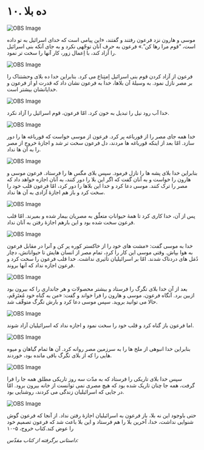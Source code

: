 # ۱۰. ده بلا

![OBS Image](https://cdn.door43.org/obs/jpg/360px/obs-en-10-01.jpg)

موسی و هارون نزد فرعون رفتند و گفتند، «این پیامی است که خدای اسرائیل به تو داده است، “قوم مرا رها کن”.» فرعون به حرف آنان توجّهی نکرد و به جای آنکه بنی اسرائیل را آزاد کند، با اِعمال زور، کار آنها را سخت تر نمود.

![OBS Image](https://cdn.door43.org/obs/jpg/360px/obs-en-10-02.jpg)

فرعون از آزاد کردن قوم بنی اسرائیل اِمتِناع می کرد. بنابراین خدا ده بلای وحشتناک را بر مصر نازل نمود. به وسیلۀ آن بلاها، خدا به فرعون نشان داد که قدرت او از فرعون و خدایانشان بیشتر است.

![OBS Image](https://cdn.door43.org/obs/jpg/360px/obs-en-10-03.jpg)

خدا آب رود نیل را تبدیل به خون کرد. امّا فرعون، قوم اسرائیل را آزاد نکرد.

![OBS Image](https://cdn.door43.org/obs/jpg/360px/obs-en-10-04.jpg)

خدا همه جای مصر را از قورباغه پر کرد. فرعون از موسی خواست که قورباغه ها را دور سازد. امّا بعد از اینکه قورباغه ها مردند، دل فرعون سخت تر شد و اجازۀ خروج از مصر را به آن ها نداد.

![OBS Image](https://cdn.door43.org/obs/jpg/360px/obs-en-10-05.jpg)

بنابراین خدا بلای پشه ها را نازل فرمود. سپس بلای مگس ها را فرستاد. فرعون موسی و هارون را خواست و به آنان گفت که اگر این بلا را دور کنند، به آنان اجازه خواهد داد که مصر را ترک کنند. موسی دعا کرد و خدا این بلاها را دور کرد، امّا فرعون قلب خود را سخت کرد و باز هم اجازۀ آزادی به آن ها نداد.

![OBS Image](https://cdn.door43.org/obs/jpg/360px/obs-en-10-06.jpg)

پس از آن، خدا کاری کرد تا همۀ حیواناتِ متعلّق به مصریان بیمار شده و بمیرند. امّا قلب فرعون سخت شده بود و این بارهم اجازۀ رفتن به آنان نداد.

![OBS Image](https://cdn.door43.org/obs/jpg/360px/obs-en-10-07.jpg)

خدا به موسی گفت: «مشت های خود را از خاکستر کوره پر کن و آنرا در مقابل فرعون به هوا بپاش. وقتی موسی این کار را کرد، تمام مصر از انسان هایش تا حیواناتش، دچار دُمَل های دردناک شدند. امّا بر اسرائیلیان تأثیری نداشت. خدا قلب فرعون را سخت کرد و فرعون اجازه نداد که آنها بروند.

![OBS Image](https://cdn.door43.org/obs/jpg/360px/obs-en-10-08.jpg)

بعد از آن خدا بلای تگرگ را فرستاد و بیشتر محصولات و هر جانداری را که بیرون بود ازبین برد. آنگاه فرعون، موسی و هارون را فرا خواند و گفت: «من به گناه خود مُعتَرِفَم، حالا می توانید بروید. سپس موسی دعا کرد و بارش تگرگ متوقّف شد.

![OBS Image](https://cdn.door43.org/obs/jpg/360px/obs-en-10-09.jpg)

اما فرعون باز گناه کرد و قلب خود را سخت نمود و اجازه نداد که اسرائیلیان آزاد شوند.

![OBS Image](https://cdn.door43.org/obs/jpg/360px/obs-en-10-10.jpg)

بنابراین خدا انبوهی از ملخ ها را به سرزمین مصر روانه کرد. آن ها تمام گیاهان و میوه هایی را که از بلای تگرگ باقی مانده بود، خوردند.

![OBS Image](https://cdn.door43.org/obs/jpg/360px/obs-en-10-11.jpg)

سپس خدا بلای تاریکی را فرستاد که به مدّت سه روز تاریکی مطلق همه جا را فرا گرفت، همه جا چنان تاریک شده بود که هیچ مصری نمی توانست از خانه بیرون برود. امّا در جایی که اسرائیلیان زندگی می کردند، روشنایی بود.

![OBS Image](https://cdn.door43.org/obs/jpg/360px/obs-en-10-12.jpg)

حتی باوجود این نه بلا، باز فرعون به اسرائیلیان اجازۀ رفتن نداد. از آنجا که فرعون گوش شنوایی نداشت، خدا، آخرین بلا را هم فرستاد و این بلا باعث شد که فرعون تصمیم خود را عوض کند.کتاب خروج، ۵-۱۰

_داستانی برگرفته از کتاب مقدّس:_